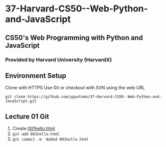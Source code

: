 # 37-Harvard-CS50--Web-Python-and-JavaScript
## CS50's Web Programming with Python and JavaScript
### Provided by Harvard University (HarvardX)

## Environment Setup
Clone with HTTPS
Use Git or checkout with SVN using the web URL

`git clone https://github.com/ygautomo/37-Harvard-CS50--Web-Python-and-JavaScript.git`

## Lecture 01 Git
1. Create [001hello.html](/lecture01-git/hello01.html)
2. `git add 001hello.html`
3. `git commit -m 'Added 001hello.html`